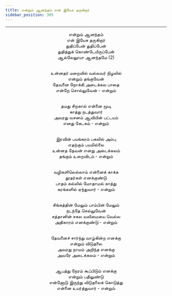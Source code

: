 ```yaml
---
title: என்றும் ஆனந்தம் என் இயேசு தருகிறார்
sidebar_position: 305
---
```


---
<center>
என்றும் ஆனந்தம்<br/>
என் இயேசு தருகிறார்<br/>
துதிப்பேன் துதிப்பேன்<br/>
துதித்துக் கொண்டேயிருப்பேன்<br/>
ஆல்லேலூயா ஆனந்தமே (2)<br/><br/>

உன்னதர் மறைவில் வல்லவர் நிழலில்<br/>
என்றும் தங்குவேன்<br/>
தேவனை நோக்கி அடைக்கல பாதை<br/>
என்றே சொல்லுவேன்            - என்றும்<br/><br/>

தமது சிறகால் என்னை மூடி<br/>
காத்து நடத்துவார்<br/>
அவரது வசனம் ஆவியின் பட்டயம்<br/>
எனது கேடகம்            - என்றும்<br/><br/>

இரவின் பயங்கரம் பகலில் அம்பு<br/>
எதற்கும் பயமில்லை<br/>
உன்னத தேவன் எனது அடைக்கலம்<br/>
தங்கும் உறைவிடம்            - என்றும்<br/><br/>

வழிகளிலெல்லாம் என்னைக் காக்க<br/>
தூதர்கள் எனக்குண்டு<br/>
பாதம் கல்லில் மோதாமல் காத்து<br/>
கரங்களில் ஏந்துவார்            - என்றும்<br/><br/>

சிங்கத்தின் மேலும் பாம்பின் மேலும்<br/>
நடந்தே செல்லுவேன்<br/>
சத்தானின் சகல வலிமையை வெல்ல<br/>
அதிகாரம் எனக்குண்டு            - என்றும்<br/><br/>

தேவனைச் சார்ந்து வாழ்கின்ற எனக்கு<br/>
என்றும் விடுதலை<br/>
அவரது நாமம் அறிந்த எனக்கு<br/>
அவரே அடைக்கலம்            - என்றும்<br/><br/>

ஆபத்து நேரம் கூப்பிடும் எனக்கு<br/>
என்றும் பதிலுண்டு<br/>
என்னோடு இருந்து விடுதலைக் கொடுத்து<br/>
என்னை உயர்த்துவார்            - என்றும்
</center>
